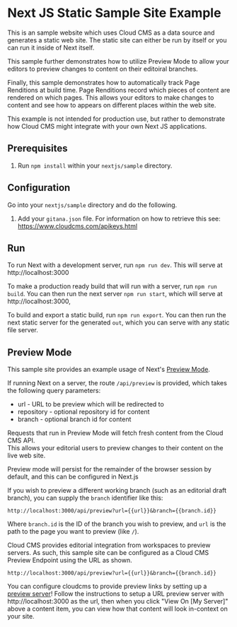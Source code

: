 # Next JS Static Sample Site Example

This is an sample website which uses Cloud CMS as a data source and generates a static web site.  The static site
can either be run by itself or you can run it inside of Next itself.

This sample further demonstrates how to utilize Preview Mode to allow your editors to preview changes to content
on their editoiral branches.

Finally, this sample demonstrates how to automatically track Page Renditions at build time.  Page Renditions record
which pieces of content are rendered on which pages.  This allows your editors to make changes to content and
see how to appears on different places within the web site.

This example is not intended for production use, but rather to demonstrate how Cloud CMS might integrate with your
own Next JS applications.

## Prerequisites

1. Run `npm install` within your `nextjs/sample` directory.

## Configuration

Go into your `nextjs/sample` directory and do the following.

1. Add your `gitana.json` file. For information on how to retrieve this see: https://www.cloudcms.com/apikeys.html

## Run

To run Next with a development server, run `npm run dev`. This will serve at http://localhost:3000

To make a production ready build that will run with a server, run `npm run build`. You can then run the next server  `npm run start`, which will serve at http://localhost:3000,

To build and export a static build, run `npm run export`. You can then run the next static server for the generated `out`, which you can serve with any static file server.

## Preview Mode

This sample site provides an example usage of Next's [Preview Mode](https://nextjs.org/docs/advanced-features/preview-mode).

If running Next on a server, the route `/api/preview` is provided, which takes the following query parameters:

- url - URL to be preview which will be redirected to
- repository - optional repository id for content
- branch - optional branch id for content

Requests that run in Preview Mode will fetch fresh content from the Cloud CMS API.  
This allows your editorial users to preview changes to their content on the live web site.

Preview mode will persist for the remainder of the browser session by default, and this can be configured in Next.js

If you wish to preview a different working branch (such as an editorial draft branch), you can supply the `branch`
identifier like this:

```
http://localhost:3000/api/preview?url={{url}}&branch={{branch.id}}
```

Where `branch.id` is the ID of the branch you wish to preview, and `url` is the path to the page you want to preview (like `/`).

Cloud CMS provides editorial integration from workspaces to preview servers.  As such, this sample site can be configured
as a Cloud CMS Preview Endpoint using the URL as shown.

```
http://localhost:3000/api/preview?url={{url}}&branch={{branch.id}}
```

You can configure cloudcms to provide preview links by setting up a  [preview server](https://www.cloudcms.com/documentation/publishing/preview-servers.html)! 
Follow the instructions to setup a URL preview server with http://localhost:3000 as the url, then when you click "View On [My Server]" above a content item, you can view how that content will look in-context on your site.
